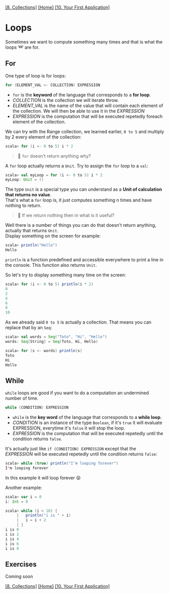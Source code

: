 [[8. Collections]](08.%20Collections.md) [[Home]](../ReadMe.md) [[10. Your First Application]](10.%20Your%20First%20Application.md)

# Loops

Sometimes we want to compute something many times and that is what the loops :loop: are for.

## For

One type of loop is for loops:
```scala
for (ELEMENT_VAL <- COLLECTION) EXPRESSION
```
* `for` is the **keyword** of the language that corresponds to a **for loop**.
* *COLLECTION* is the collection we will iterate throw.
* *ELEMENT_VAL* is the name of the value that will contain each element of the collection. We will then be able to use it in the *EXPRESSION*
* *EXPRESSION* is the computation that will be executed repetedly foreach element of the collection.

We can try with the Range collection, we learned earlier, `0 to 5` and multiply by 2 every element of the collection:
```scala
scala> for (i <- 0 to 5) i * 2
```

> :raising_hand: `for` doesn't return anything why?

A `for` loop actually returns a `Unit`. Try to assign the `for` loop to a `val`:
```scala
scala> val myLoop = for (i <- 0 to 5) i * 2
myLoop: Unit = ()
```

The type `Unit` is a special type you can understand as a **Unit of calculation that returns no value**.  
That's what a `for` loop is, it just computes something n times and have nothing to return.

> :raising_hand: If we return nothing then in what is it useful?

Well there is a number of things you can do that doesn't return anything, actually that returns `Unit`.  
Display something on the screen for example:
```scala
scala> println("Hello")
Hello
```
`println` is a function predefined and accessible everywhere to print a line in the console. This function also returns `Unit`.

So let's try to display something many time on the screen:
```scala
scala> for (i <- 0 to 5) println(i * 2)
0
2
4
6
8
10
```

As we already said `0 to 5` is actually a collection. That means you can replace that by an `Seq`:
```scala
scala> val words = Seq("Toto", "Hi", "Hello")
words: Seq[String] = Seq(Toto, Hi, Hello)

scala> for (s <- words) println(s)
Toto
Hi
Hello
```

## While

`while` loops are good if you want to do a computation an undermined number of time.
```scala
while (CONDITION) EXPRESSION
```
* `while` is the **key word** of the language that corresponds to a **while loop**.
* *CONDITION* is an instance of the type `Boolean`, if it's `true` it will evaluate EXPRESSION, everytime it's `false` it will stop the loop.
* *EXPRESSION* is the computation that will be executed repetedly until the condition returns `false`.

It's actually just like `if (CONDITION) EXPRESSION` except that the *EXPRESSION* will be executed repetedly until the condition returns `false`:
```scala
scala> while (true) println("I'm looping forever")
I'm looping forever
```
In this example it will loop forever :stuck_out_tongue_closed_eyes:

Another example:
```scala
scala> var i = 0
i: Int = 0

scala> while (i < 10) {
     |   println("i is " + i)
     |   i = i + 2
     | }
i is 0
i is 2
i is 4
i is 6
i is 8
```

## Exercises

Coming soon

[[8. Collections]](08.%20Collections.md) [[Home]](../ReadMe.md) [[10. Your First Application]](10.%20Your%20First%20Application.md)
